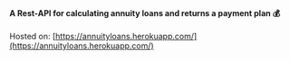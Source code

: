 #### A Rest-API for calculating annuity loans and returns a payment plan 💰

Hosted on: [https://annuityloans.herokuapp.com/](https://annuityloans.herokuapp.com/)